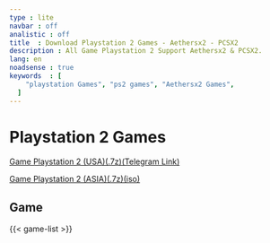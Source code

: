 ```yaml
---
type : lite
navbar : off
analistic : off
title  : Download Playstation 2 Games - Aethersx2 - PCSX2
description : All Game Playstation 2 Support Aethersx2 & PCSX2.
lang: en
noadsense : true
keywords  : [
    "playstation Games", "ps2 games", "Aethersx2 Games",
  ]
---
```


# Playstation 2 Games

[Game Playstation 2 (USA)(.7z)(Telegram Link)](/game2)

[Game Playstation 2 (ASIA)(.7z)(iso)](/game3)

## Game
{{< game-list >}}
